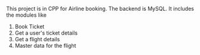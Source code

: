 This project is in CPP for Airline booking. The backend is MySQL. It includes the modules like 
1. Book Ticket
2. Get a user's ticket details
3. Get a flight details
4. Master data for the flight

   
